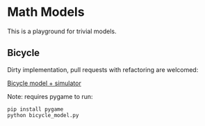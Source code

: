 # Math Models

This is a playground for trivial models.

## Bicycle

Dirty implementation, pull requests with refactoring are welcomed:

[Bicycle model + simulator](bicycle/bicycle_simulator.py)

Note: requires pygame to run:
```
pip install pygame
python bicycle_model.py
```
